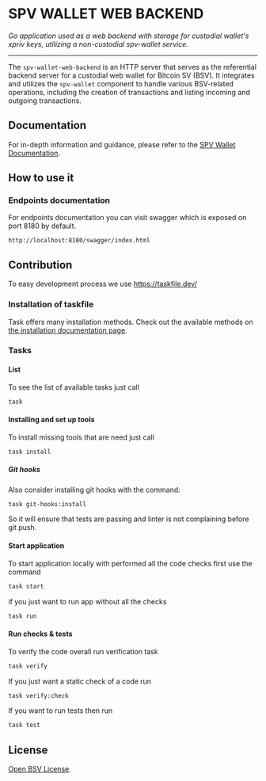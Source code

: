 # SPV WALLET WEB BACKEND

_Go application used as a web backend with storage for custodial wallet's xpriv keys, utilizing a non-custodial spv-wallet service._

---

The `spv-wallet-web-backend` is an HTTP server that serves as the referential backend server for a custodial web wallet for Bitcoin SV (BSV). It integrates and utilizes the `spv-wallet` component to handle various BSV-related operations, including the creation of transactions and listing incoming and outgoing transactions.

## Documentation

For in-depth information and guidance, please refer to the [SPV Wallet Documentation](https://bsvblockchain.gitbook.io/docs).

## How to use it

### Endpoints documentation

For endpoints documentation you can visit swagger which is exposed on port 8180 by default.

```
http://localhost:8180/swagger/index.html
```

## Contribution

To easy development process we use https://taskfile.dev/

### Installation of taskfile

Task offers many installation methods. Check out the available methods on [the installation documentation page](https://taskfile.dev/installation/).

### Tasks

#### List

To see the list of available tasks just call

```bash
task
```

#### Installing and set up tools

To install missing tools that are need just call

```bash
task install
```

##### Git hooks

Also consider installing git hooks with the command:

```bash
task git-hooks:install
```

So it will ensure that tests are passing and linter is not complaining before git push.

#### Start application

To start application locally with performed all the code checks first use the command

```bash
task start
```

if you just want to run app without all the checks

```bash
task run
```

#### Run checks & tests

To verify the code overall run verification task

```bash
task verify
```

If you just want a static check of a code run

```bash
task verify:check
```

If you want to run tests then run

```bash
task test
```

## License

[Open BSV License](https://github.com/bitcoin-sv/bitcoin-sv/blob/master/LICENSE).
